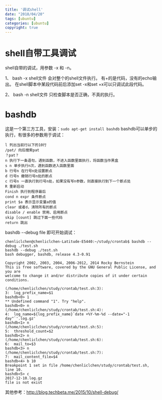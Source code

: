 ```yaml
---
title: '调试shell'
date: "2018/04/20"
tags: [ubuntu]
categories: [ubuntu]
copyright: true
---
```


# shell自带工具调试
shell自带的调试，用参数 -x 和 -n。

1、 bash -x shell文件
会对整个的shell文件执行。
有+的是代码，没有的echo输出。
在shell脚本中某段代码前后添加set -x和set +x可以只调试此段代码。

2、 bash -n shell文件
只检查脚本是否正确，不真的执行。

# bashdb
这是一个第三方工具，安装：`sudo apt-get install bashdb`
bashdb可以单步的执行，有很多的参数用于调试：
```
l 列出当前行以下的10行
/pat/ 向后搜索pat
？pat？ 
n 执行下一条语句，遇到函数，不进入函数里面执行，将函数当作黑盒
s n 单步执行n次，遇到函数进入函数里面
b 行号n 在行号n处设置断点
d 行号n 撤销行号n处的断点
c 行号n 一直执行到行号n处，如果没有写n参数，则直接执行到下一个断点处
R 重新启动
Finish 执行到程序最后
cond n expr 条件断点
print $a 表示显示变量a的值
clear 或者d，清除所有的断点
disable / enable 禁用、启用断点
skip [count] 跳过下面一些代码
return 跳出
```
bashdb --debug file 即可开始调试：
```
chenliclchen@chenliclchen-Latitude-E5440:~/study/crontab$ bashdb --debug ./test.sh
bashdb --debug ./test.sh
bash debugger, bashdb, release 4.3-0.91

Copyright 2002, 2003, 2004, 2006-2012, 2014 Rocky Bernstein
This is free software, covered by the GNU General Public License, and you are
welcome to change it and/or distribute copies of it under certain conditions.

(/home/chenliclchen/study/crontab/test.sh:3):
3:	log_prefix_name=$1
bashdb<0> 1
** Undefined command "1". Try "help".
bashdb<0> n
(/home/chenliclchen/study/crontab/test.sh:4):
4:	log_name=${log_prefix_name}`date +%Y-%m-%d --date="-1 day"`'.log.gz'
bashdb<1> n
(/home/chenliclchen/study/crontab/test.sh:5):
5:	threshold_count=$2
bashdb<2> n
(/home/chenliclchen/study/crontab/test.sh:6):
6:	mail_to=$3
bashdb<3> n
(/home/chenliclchen/study/crontab/test.sh:7):
7:	mail_content_file=$4
bashdb<4> b 10
Breakpoint 1 set in file /home/chenliclchen/study/crontab/test.sh, line 10.
bashdb<5> c
2017-12-10.log.gz
file is not exist
```

其他参考：http://blog.techbeta.me/2015/10/shell-debug/

